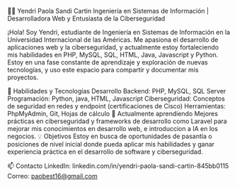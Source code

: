 👩‍💻 Yendri Paola Sandi Cartin
Ingeniería en Sistemas de Información | Desarrolladora Web y Entusiasta de la Ciberseguridad

¡Hola! Soy Yendri, estudiante de Ingeniería en Sistemas de Información en la Universidad Internacional de las Américas. Me apasiona el desarrollo de aplicaciones web y la ciberseguridad, y actualmente estoy fortaleciendo mis habilidades en PHP, MySQL, SQL, HTML, Java, Javascript y Python. Estoy en una fase constante de aprendizaje y exploración de nuevas tecnologías, y uso este espacio para compartir y documentar mis proyectos.

🚀 Habilidades y Tecnologías
Desarrollo Backend: PHP, MySQL, SQL Server
Programación: Python, java, HTML, Javascript
Ciberseguridad: Conceptos de seguridad en redes y endpoint (certificaciones de Cisco)
Herramientas: PhpMyAdmin, Git, Hojas de cálculo
🌱 Actualmente aprendiendo
Mejores prácticas en ciberseguridad y frameworks de desarrollo como Laravel para mejorar mis conocimientos en desarrollo web, e introduccion a IA en los negocios.
💡 Objetivos
Estoy en busca de oportunidades de pasantía o posiciones de nivel inicial donde pueda aplicar mis habilidades y ganar experiencia práctica en el desarrollo de software y ciberseguridad.

📫 Contacto
LinkedIn: linkedin.com/in/yendri-paola-sandi-cartin-845bb0115
Correo: paobest16@gmail.com


<!--
**manisandi/manisandi** is a ✨ _special_ ✨ repository because its `README.md` (this file) appears on your GitHub profile.

Here are some ideas to get you started:

- 🔭 I’m currently working on ...
- 🌱 I’m currently learning ...
- 👯 I’m looking to collaborate on ...
- 🤔 I’m looking for help with ...
- 💬 Ask me about ...
- 📫 How to reach me: ...
- 😄 Pronouns: ...
- ⚡ Fun fact: ...
-->
